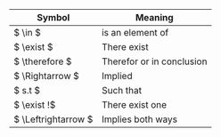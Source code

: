 
|Symbol|Meaning|
|-----|-------|
|$ \in $|is an element of|
|$ \exist $| There exist  |
|$ \therefore $| Therefor or in conclusion|
|$ \Rightarrow $| Implied |
|$ s.t $| Such that |
|$ \exist !$| There exist one |
|$ \Leftrightarrow $| Implies both ways |
